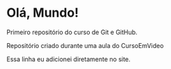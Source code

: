# Olá, Mundo!
 Primeiro repositório do curso de Git e GitHub.

 Repositório criado durante uma aula do CursoEmVideo

 Essa linha eu adicionei diretamente no site.
 
